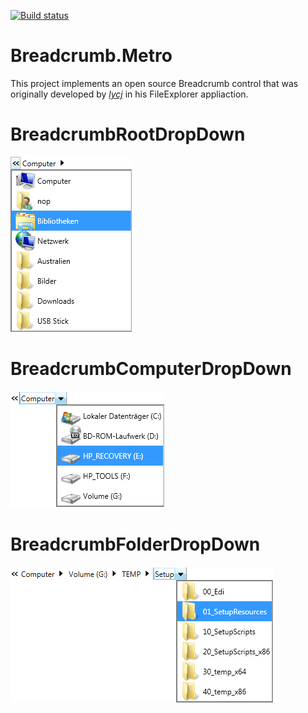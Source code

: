 [![Build status](https://ci.appveyor.com/api/projects/status/rbxt9vtsth75o87i?svg=true)](https://ci.appveyor.com/project/Dirkster99/bm)
# Breadcrumb.Metro

This project implements an open source Breadcrumb control that was originally developed by *<a href="https://github.com/lycj">lycj</a>* in his FileExplorer appliaction.

# BreadcrumbRootDropDown
![](https://github.com/Dirkster99/Docu/blob/master/bm/BreadcrumbRootDropDown.png)

# BreadcrumbComputerDropDown
![](https://github.com/Dirkster99/Docu/blob/master/bm/BreadcrumbComputerDropDown.png)

# BreadcrumbFolderDropDown
![](https://github.com/Dirkster99/Docu/blob/master/bm/BreadcrumbFolderDropDown.png)
